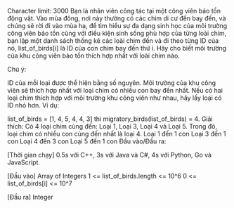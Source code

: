 Character limit: 3000
Bạn là nhân viên công tác tại một công viên bảo tồn động vật. Vào mùa đông, nơi này thường có các chim di cư đến bay đến, và chúng sẽ rời đi vào mùa hạ, để tìm hiểu sự đa dạng sinh học của môi trường công viên bảo tồn cùng với điều kiện sinh sống phù hợp của từng loài chim, bạn lập một danh sách thống kê các loài chim đến và đi theo từng ID của nó, list_of_birds[i] là ID của con chim bay đến thứ i. Hãy cho biết môi trường của khu công viên bảo tồn thích hợp nhất với loài chim nào.

Chú ý:

ID của mỗi loại được thể hiện bằng số nguyên.
Môi trường của khu công viên sẽ thích hợp nhất với loại chim có nhiều con bay đến nhất.
Nếu có hai loại chim thích hợp với môi trường khu công viên như nhau, hãy lấy loại có ID nhỏ hơn.
Ví dụ:

list_of_birds = [1, 4, 5, 4, 4, 3] thì migratory_birds(list_of_birds) = 4.
Giải thích: Có 4 loại chim cùng đến: Loại 1, Loại 3, Loại 4 và Loại 5. Trong đó, loại chim có nhiều con cùng đến nhất là loại 4.
Loại 1 đến 1 con
Loại 3 đến 1 con
Loại 4 đến 3 con
Loại 5 đến 1 con
Đầu vào/Đầu ra:

[Thời gian chạy] 0.5s với C++, 3s với Java và C#, 4s với Python, Go và JavaScript.

[Đầu vào] Array of Integers 
1 <= list_of_birds.length <= 10^6
0 <= list_of_birds[i] <= 10^7

[Đầu ra] Integer
